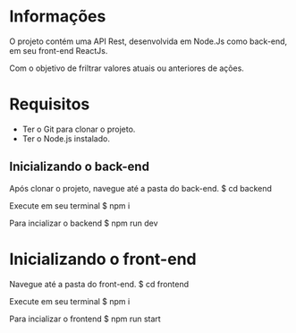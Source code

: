 # Informações

O projeto contém uma API Rest, desenvolvida em Node.Js como back-end, em seu front-end ReactJs.

Com o objetivo de friltrar valores atuais ou anteriores de ações.

# Requisitos

* Ter o Git para clonar o projeto.
* Ter o Node.js instalado.

## Inicializando o back-end

Após clonar o projeto, navegue até a pasta do back-end.
$ cd backend

Execute em seu terminal
$ npm i

Para incializar o backend
$ npm run dev

# Inicializando o front-end

Navegue até a pasta do front-end.
$ cd frontend

Execute em seu terminal
$ npm i

Para incializar o frontend
$ npm run start